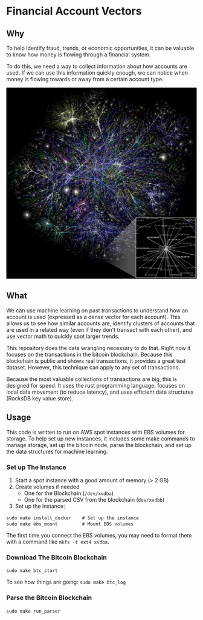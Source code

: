 # Financial Account Vectors

## Why

To help identify fraud, trends, or economic opportunities, it can be valuable to know how money is flowing through a financial system. 

To do this, we need a way to collect information about how accounts are used. If we can use this information quickly enough, we can notice when money is flowing towards or away from a certain account type.

![Example network (the internet)](img/Internet_map_1024.jpg)

<!-- https://en.wikipedia.org/wiki/Network_topology#/media/File:Internet_map_1024.jpg -->

## What

We can use machine learning on past transactions to understand how an account is used (expressed as a dense vector for each account). This allows us to see how similar accounts are, identify clusters of accounts that are used in a related way (even if they don't transact with each other), and use vector math to quickly spot larger trends.

This repository does the data wrangling necessary to do that. Right now it focuses on the transactions in the bitcoin blockchain. Because this blockchain is public and shows real transactions, it provides a great test dataset. However, this technique can apply to any set of transactions.

Because the most valuable collections of transactions are big, this is designed for speed. It uses the rust programming language, focuses on local data movement (to reduce latency), and uses efficient data structures (RocksDB key value store).

## Usage

This code is written to run on AWS spot instances with EBS volumes for storage. To help set up new instances, it includes some make commands to manage storage, set up the bitcoin node, parse the blockchain, and set up the data structures for machine learning.

### Set up The Instance

1. Start a spot instance with a good amount of memory (> 2 GB)
2. Create volumes if needed
    * One for the Blockchain (`/dev/xvdba`)
    * One for the parsed CSV from the blockchain (`dev/xvdbb`)
3. Set up the instance:

```
sudo make install_docker    # Set up the instance
sudo make ebs_mount         # Mount EBS volumes
```

The first time you connect the EBS volumes, you may need to format them with a command like `mkfs -t ext4 xvdba`.

### Download The Bitcoin Blockchain

```
sudo make btc_start
```

To see how things are going: `sudo make btc_log`

### Parse the Bitcoin Blockchain

```
sudo make run_parser
```
